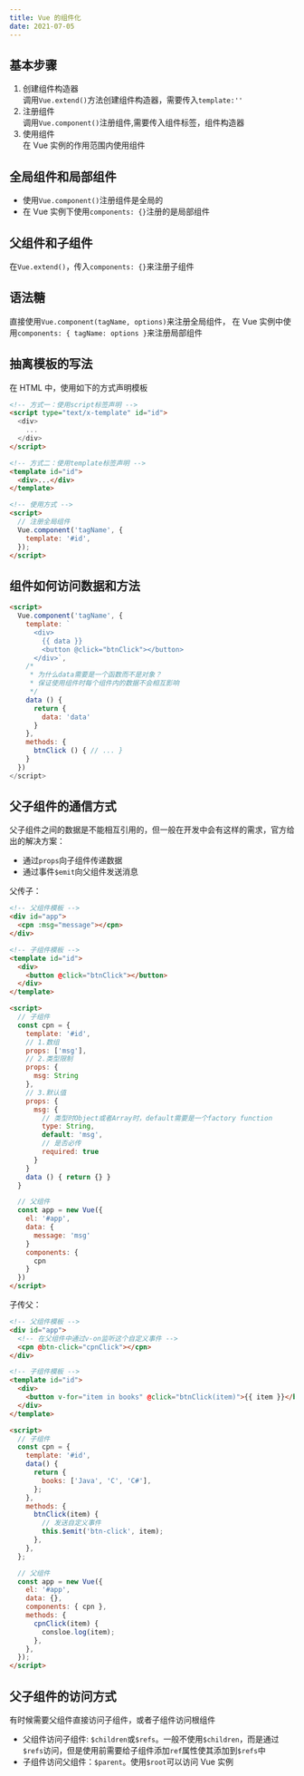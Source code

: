 ```yaml
---
title: Vue 的组件化
date: 2021-07-05
---
```


## 基本步骤

1. 创建组件构造器  
   调用`Vue.extend()`方法创建组件构造器，需要传入`template:''`
2. 注册组件  
   调用`Vue.component()`注册组件,需要传入组件标签，组件构造器
3. 使用组件  
   在 Vue 实例的作用范围内使用组件

## 全局组件和局部组件

- 使用`Vue.component()`注册组件是全局的
- 在 Vue 实例下使用`components: {}`注册的是局部组件

## 父组件和子组件

在`Vue.extend()`，传入`components: {}`来注册子组件

## 语法糖

直接使用`Vue.component(tagName, options)`来注册全局组件，
在 Vue 实例中使用`components: { tagName: options }`来注册局部组件

## 抽离模板的写法

在 HTML 中，使用如下的方式声明模板

```html
<!-- 方式一：使用script标签声明 -->
<script type="text/x-template" id="id">
  <div>
    ...
  </div>
</script>

<!-- 方式二：使用template标签声明 -->
<template id="id">
  <div>...</div>
</template>

<!-- 使用方式 -->
<script>
  // 注册全局组件
  Vue.component('tagName', {
    template: '#id',
  });
</script>
```

## 组件如何访问数据和方法

```html
<script>
  Vue.component('tagName', {
    template: `
      <div>
        {{ data }}
        <button @click="btnClick"></button>
      </div>`,
    /*
     * 为什么data需要是一个函数而不是对象？
     * 保证使用组件时每个组件内的数据不会相互影响
     */
    data () {
      return {
        data: 'data'
      }
    },
    methods: {
      btnClick () { // ... }
    }
  })
</script>
```

## 父子组件的通信方式

父子组件之间的数据是不能相互引用的，但一般在开发中会有这样的需求，官方给出的解决方案：

- 通过`props`向子组件传递数据
- 通过事件`$emit`向父组件发送消息

父传子：

```html
<!-- 父组件模板 -->
<div id="app">
  <cpn :msg="message"></cpn>
</div>

<!-- 子组件模板 -->
<template id="id">
  <div>
    <button @click="btnClick"></button>
  </div>
</template>

<script>
  // 子组件
  const cpn = {
    template: '#id',
    // 1.数组
    props: ['msg'],
    // 2.类型限制
    props: {
      msg: String
    },
    // 3.默认值
    props: {
      msg: {
        // 类型时Object或者Array时，default需要是一个factory function
        type: String,
        default: 'msg',
        // 是否必传
        required: true
      }
    }
    data () { return {} }
  }

  // 父组件
  const app = new Vue({
    el: '#app',
    data: {
      message: 'msg'
    }
    components: {
      cpn
    }
  })
</script>
```

子传父：

```html
<!-- 父组件模板 -->
<div id="app">
  <!-- 在父组件中通过v-on监听这个自定义事件 -->
  <cpn @btn-click="cpnClick"></cpn>
</div>

<!-- 子组件模板 -->
<template id="id">
  <div>
    <button v-for="item in books" @click="btnClick(item)">{{ item }}</button>
  </div>
</template>

<script>
  // 子组件
  const cpn = {
    template: '#id',
    data() {
      return {
        books: ['Java', 'C', 'C#'],
      };
    },
    methods: {
      btnClick(item) {
        // 发送自定义事件
        this.$emit('btn-click', item);
      },
    },
  };

  // 父组件
  const app = new Vue({
    el: '#app',
    data: {},
    components: { cpn },
    methods: {
      cpnClick(item) {
        consloe.log(item);
      },
    },
  });
</script>
```

## 父子组件的访问方式

有时候需要父组件直接访问子组件，或者子组件访问根组件

- 父组件访问子组件: `$children`或`$refs`。一般不使用`$children`，而是通过`$refs`访问，但是使用前需要给子组件添加`ref`属性使其添加到`$refs`中
- 子组件访问父组件：`$parent`。使用`$root`可以访问 Vue 实例
